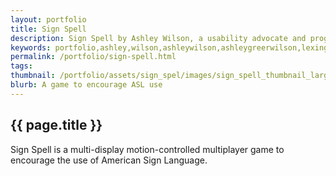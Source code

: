 ```yaml
---
layout: portfolio
title: Sign Spell
description: Sign Spell by Ashley Wilson, a usability advocate and programmer in Lexington, KY.
keywords: portfolio,ashley,wilson,ashleywilson,ashleygreerwilson,lexington,kentucky,ky
permalink: /portfolio/sign-spell.html
tags:
thumbnail: /portfolio/assets/sign_spel/images/sign_spell_thumbnail_large.png
blurb: A game to encourage ASL use
---
```


## {{ page.title }}

Sign Spell is a multi-display motion-controlled multiplayer game to encourage the use of American Sign Language.
